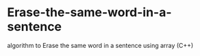 # Erase-the-same-word-in-a-sentence
algorithm to Erase the same word in a sentence using array (C++)

